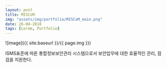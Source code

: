 ```yaml
---
layout: post
title: MISCoM
img: "assets/img/portfolio/MISCoM_main.png"
date: 26-04-2018
tags: [Lorem, Portfolio]
---
```


![image]({{ site.baseurl }}/{{ page.img }})

ISMS표준에 따른 통합정보보안관리 시스템으로서 보안업무에 대한 효율적인 관리, 점검을 지원한다.